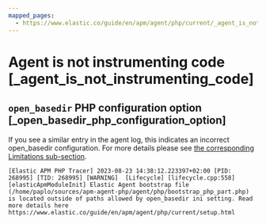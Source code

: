 ```yaml
---
mapped_pages:
  - https://www.elastic.co/guide/en/apm/agent/php/current/_agent_is_not_instrumenting_code.html
---
```


# Agent is not instrumenting code [_agent_is_not_instrumenting_code]

## `open_basedir` PHP configuration option [_open_basedir_php_configuration_option]

If you see a similar entry in the agent log, this indicates an incorrect open_basedir configuration. For more details please see [the corresponding Limitations sub-section](asciidocalypse://docs/apm-agent-php/docs/reference/ingestion-tools/apm-agent-php/set-up-apm-php-agent.md#limitation-open_basedir).

```
[Elastic APM PHP Tracer] 2023-08-23 14:38:12.223397+02:00 [PID: 268995] [TID: 268995] [WARNING]  [Lifecycle] [lifecycle.cpp:558] [elasticApmModuleInit] Elastic Agent bootstrap file (/home/paplo/sources/apm-agent-php/agent/php/bootstrap_php_part.php) is located outside of paths allowed by open_basedir ini setting. Read more details here https://www.elastic.co/guide/en/apm/agent/php/current/setup.html
```



